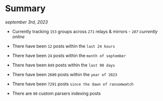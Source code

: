 
# Summary
_september 3rd, 2023_

- Currently tracking `153` groups across `271` relays & mirrors - _`107` currently online_

- There have been `12` posts within the `last 24 hours`

- There have been `24` posts within the `month of september`

- There have been `849` posts within the `last 90 days`

- There have been `2600` posts within the `year of 2023`

- There have been `7291` posts `since the dawn of ransomwatch`

- There are `80` custom parsers indexing posts
